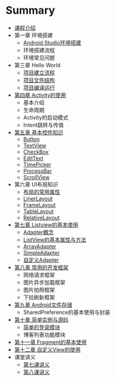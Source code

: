 # Summary

* [课程介绍](README.md)
* 第一章 环境搭建
   * [Android Studio环境搭建](chapter01/android_studio_environment.md)
   * 环境搭建流程
   * 环境常见问题
* 第三章 Hello World
    * [项目建立流程](chapter_md/disan_zhang_hello_world_md.md)
    * [项目文件结构](chapter_md/disan_zhang_hello_world_md.md)
    * [项目编译运行](chapter_md/disan_zhang_hello_world_md.md)
* [第四章 Activity的使用]()
    * 基本介绍
    * 生命周期
    * Activity的启动模式
    * Intent跳转与传值
* [第五章 基本控件知识]()
    * [Button](chapter05/basic_button.md)
    * [TextView](chapter05/basic_textview.md)
    * [CheckBox](chapter05/basic_checkbox.md)
    * [EditText](chapter05/basic_edittext.md)
    * [TimePicker](chapter05/basic_timepicker.md)
    * [ProcessBar](chapter05/basic_processbar.md)
    * [ScrollView](chapter05/basic_scrollview.md)
* 第六章 UI布局知识
    * [布局的常用属性](chapter06/layout_attribute.md)
    * [LinerLayout](chapter06/linerLayout.md)
    * [FrameLayout](chapter06/framelayout.md)
    * [TableLayout](chapter06/tablelayout.md)
    * [RelativeLayout](chapter06/relativelayout.md)
* [第七章 Listview的基本使用]()
    * [Adapter概念](chapter07/adapterInfo.md)
    * [ListView的基本属性与方法](chapter07/listViewInfo.md)
    * [ArrayAdapter](chapter07/arrayAdapter.md)
    * [SimpleAdapter](chapter07/simpleAdapter.md)
    * [自定义Adapter](chapter07/selfAdapter.md)
* [第八章 常用的开发框架]()
    * 网络请求框架
    * 图片异步加载框架
    * 图片拍照框架
    * 下拉刷新框架
* [第九章 Android文件存储]()
    * SharedPreference的基本使用与封装
* [第十章 简单实例与源码]()
    * [简单的登录模块](chapter10/loginSimple.md)
    * 博客列表功能模块
* [第十一章 Fragment的基本使用]()
* [第十二章 自定义View的使用]()
* 课堂讲义
   * [第七课讲义](lecture/201607.md)
   * [第八课讲义](lecture/201608.md)

